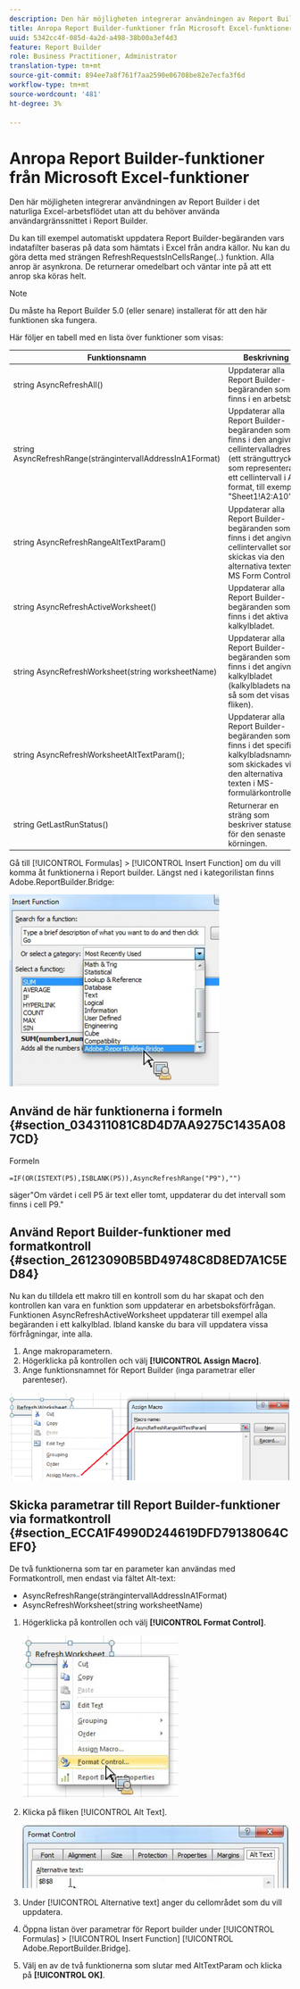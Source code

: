 ```yaml
---
description: Den här möjligheten integrerar användningen av Report Builder i det naturliga Excel-arbetsflödet utan att du behöver använda användargränssnittet i Report Builder.
title: Anropa Report Builder-funktioner från Microsoft Excel-funktioner
uuid: 5342cc4f-085d-4a2d-a498-38b00a3ef4d3
feature: Report Builder
role: Business Practitioner, Administrator
translation-type: tm+mt
source-git-commit: 894ee7a8f761f7aa2590e06708be82e7ecfa3f6d
workflow-type: tm+mt
source-wordcount: '481'
ht-degree: 3%

---
```



# Anropa Report Builder-funktioner från Microsoft Excel-funktioner

Den här möjligheten integrerar användningen av Report Builder i det naturliga Excel-arbetsflödet utan att du behöver använda användargränssnittet i Report Builder.

Du kan till exempel automatiskt uppdatera Report Builder-begäranden vars indatafilter baseras på data som hämtats i Excel från andra källor. Nu kan du göra detta med strängen RefreshRequestsInCellsRange(..) funktion. Alla anrop är asynkrona. De returnerar omedelbart och väntar inte på att ett anrop ska köras helt.

>[!NOTE]
>
>Du måste ha Report Builder 5.0 (eller senare) installerat för att den här funktionen ska fungera.

Här följer en tabell med en lista över funktioner som visas:

| Funktionsnamn | Beskrivning |
|---|---|
| string AsyncRefreshAll() | Uppdaterar alla Report Builder-begäranden som finns i en arbetsbok. |
| string AsyncRefreshRange(strängintervallAddressInA1Format) | Uppdaterar alla Report Builder-begäranden som finns i den angivna cellintervalladressen (ett stränguttryck som representerar ett cellintervall i A1-format, till exempel &quot;Sheet1!A2:A10&quot;). |
| string AsyncRefreshRangeAltTextParam() | Uppdaterar alla Report Builder-begäranden som finns i det angivna cellintervallet som skickas via den alternativa texten i MS Form Control. |
| string AsyncRefreshActiveWorksheet() | Uppdaterar alla Report Builder-begäranden som finns i det aktiva kalkylbladet. |
| string AsyncRefreshWorksheet(string worksheetName) | Uppdaterar alla Report Builder-begäranden som finns i det angivna kalkylbladet (kalkylbladets namn så som det visas på fliken). |
| string AsyncRefreshWorksheetAltTextParam(); | Uppdaterar alla Report Builder-begäranden som finns i det specifika kalkylbladsnamnet som skickades via den alternativa texten i MS-formulärkontrollen |
| string GetLastRunStatus() | Returnerar en sträng som beskriver statusen för den senaste körningen. |

Gå till [!UICONTROL Formulas] > [!UICONTROL Insert Function] om du vill komma åt funktionerna i Report builder. Längst ned i kategorilistan finns Adobe.ReportBuilder.Bridge:

![](assets/arb_functions.png)

## Använd de här funktionerna i formeln {#section_034311081C8D4D7AA9275C1435A087CD}

Formeln

```
=IF(OR(ISTEXT(P5),ISBLANK(P5)),AsyncRefreshRange("P9"),"")
```

säger&quot;Om värdet i cell P5 är text eller tomt, uppdaterar du det intervall som finns i cell P9.&quot;

## Använd Report Builder-funktioner med formatkontroll {#section_26123090B5BD49748C8D8ED7A1C5ED84}

Nu kan du tilldela ett makro till en kontroll som du har skapat och den kontrollen kan vara en funktion som uppdaterar en arbetsboksförfrågan. Funktionen AsyncRefreshActiveWorksheet uppdaterar till exempel alla begäranden i ett kalkylblad. Ibland kanske du bara vill uppdatera vissa förfrågningar, inte alla.

1. Ange makroparametern.
1. Högerklicka på kontrollen och välj **[!UICONTROL Assign Macro]**.
1. Ange funktionsnamnet för Report Builder (inga parametrar eller parenteser).

![](assets/assign_macro.png)

## Skicka parametrar till Report Builder-funktioner via formatkontroll {#section_ECCA1F4990D244619DFD79138064CEF0}

De två funktionerna som tar en parameter kan användas med Formatkontroll, men endast via fältet Alt-text:

* AsyncRefreshRange(strängintervallAddressInA1Format)
* AsyncRefreshWorksheet(string worksheetName)

1. Högerklicka på kontrollen och välj **[!UICONTROL Format Control]**.

   ![](assets/format_control.png)

1. Klicka på fliken [!UICONTROL Alt Text].

   ![](assets/alt_text.png)

1. Under [!UICONTROL Alternative text] anger du cellområdet som du vill uppdatera.
1. Öppna listan över parametrar för Report builder under [!UICONTROL Formulas] > [!UICONTROL Insert Function] [!UICONTROL Adobe.ReportBuilder.Bridge].

1. Välj en av de två funktionerna som slutar med AltTextParam och klicka på **[!UICONTROL OK]**.

